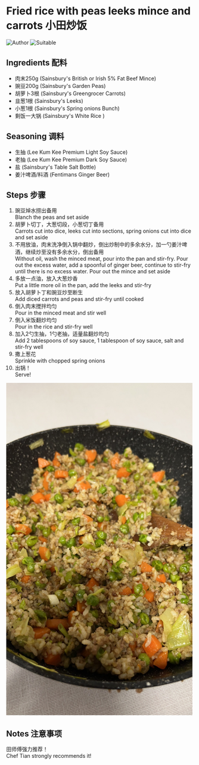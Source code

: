 # Fried rice with peas leeks mince and carrots 小田炒饭

![Author](https://img.shields.io/badge/Author-Tian--zhaoxi-B4EEB4)
![Suitable](https://img.shields.io/badge/Suitable%20For-4%20People-brightgreen)
<!-- 上面这行是标记用量是几个人吃的，不清楚删掉也行，更改的话2%20中的2改成其他数字即可 -->

<!-- 下面标题仅供参考，可随意修改，标题层次也不是固定的，随便改 -->
## Ingredients 配料

- 肉末250g (Sainsbury's British or Irish 5% Fat Beef Mince)
- 豌豆200g (Sainsbury's Garden Peas)
- 胡萝卜3根 (Sainsbury's Greengrocer Carrots)
- 韭葱1根 (Sainsbury's Leeks)
- 小葱1根 (Sainsbury's Spring onions Bunch)
- 剩饭一大锅 (Sainsbury's White Rice <Leftover Version>)

## Seasoning 调料
- 生抽 (Lee Kum Kee Premium Light Soy Sauce)
- 老抽 (Lee Kum Kee Premium Dark Soy Sauce)
- 盐 (Sainsbury's Table Salt Bottle)
- 姜汁啤酒/料酒 (Fentimans Ginger Beer)


## Steps 步骤

1. 豌豆焯水捞出备用\
Blanch the peas and set aside
2. 胡萝卜切丁，大葱切段，小葱切丁备用\
Carrots cut into dice, leeks cut into sections, spring onions cut into dice and set aside
3. 不用放油，肉末洗净倒入锅中翻炒，倒出炒制中的多余水分，加一勺姜汁啤酒，继续炒至没有多余水分，倒出备用\
Without oil, wash the minced meat, pour into the pan and stir-fry. Pour out the excess water, add a spoonful of ginger beer, continue to stir-fry until there is no excess water. Pour out the mince and set aside
4. 多放一点油，放入大葱炒香\
Put a little more oil in the pan, add the leeks and stir-fry
5. 放入胡萝卜丁和豌豆炒至断生\
Add diced carrots and peas and stir-fry until cooked
6. 倒入肉末搅拌均匀\
Pour in the minced meat and stir well
7. 倒入米饭翻炒均匀\
Pour in the rice and stir-fry well
8. 加入2勺生抽，1勺老抽，适量盐翻炒均匀\
Add 2 tablespoons of soy sauce, 1 tablespoon of soy sauce, salt and stir-fry well
9. 撒上葱花\
Sprinkle with chopped spring onions
10. 出锅！\
Serve!



<!-- 添加图片时需将图片上传至imgs/dishes文件夹下，路径仿照以下修改即可，注意图片名不能有空格和特殊符号 -->
<div>
    <img src="../../imgs/dishes/Fried_rice_with_peas_leeks_mince_and_carrots.jpg" style="width:500px">
</div> 

## Notes 注意事项
    
田师傅强力推荐！\
Chef Tian strongly recommends it!

